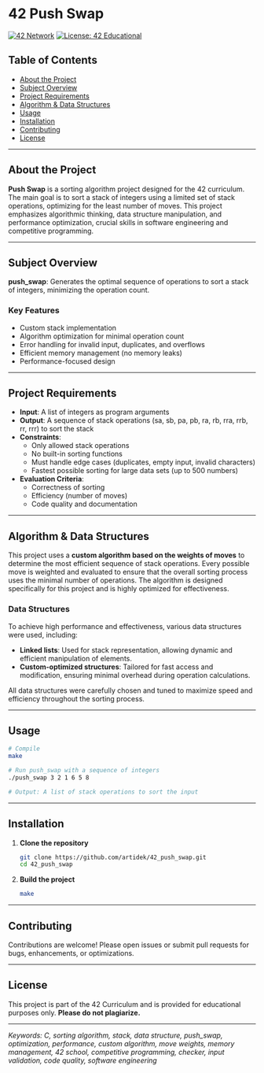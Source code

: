 # 42 Push Swap

[![42 Network](https://img.shields.io/badge/42-Network-blue)](https://42.fr/)
[![License: 42 Educational](https://img.shields.io/badge/license-42%20Educational-blue.svg)](#license)

## Table of Contents

- [About the Project](#about-the-project)
- [Subject Overview](#subject-overview)
- [Project Requirements](#project-requirements)
- [Algorithm & Data Structures](#algorithm--data-structures)
- [Usage](#usage)
- [Installation](#installation)
- [Contributing](#contributing)
- [License](#license)

---

## About the Project

**Push Swap** is a sorting algorithm project designed for the 42 curriculum. The main goal is to sort a stack of integers using a limited set of stack operations, optimizing for the least number of moves. This project emphasizes algorithmic thinking, data structure manipulation, and performance optimization, crucial skills in software engineering and competitive programming.

---

## Subject Overview

**push_swap**: Generates the optimal sequence of operations to sort a stack of integers, minimizing the operation count.

### Key Features

- Custom stack implementation
- Algorithm optimization for minimal operation count
- Error handling for invalid input, duplicates, and overflows
- Efficient memory management (no memory leaks)
- Performance-focused design

---

## Project Requirements

- **Input**: A list of integers as program arguments
- **Output**: A sequence of stack operations (sa, sb, pa, pb, ra, rb, rra, rrb, rr, rrr) to sort the stack
- **Constraints**:
  - Only allowed stack operations
  - No built-in sorting functions
  - Must handle edge cases (duplicates, empty input, invalid characters)
  - Fastest possible sorting for large data sets (up to 500 numbers)
- **Evaluation Criteria**:
  - Correctness of sorting
  - Efficiency (number of moves)
  - Code quality and documentation

---

## Algorithm & Data Structures

This project uses a **custom algorithm based on the weights of moves** to determine the most efficient sequence of stack operations. Every possible move is weighted and evaluated to ensure that the overall sorting process uses the minimal number of operations. The algorithm is designed specifically for this project and is highly optimized for effectiveness.

### Data Structures

To achieve high performance and effectiveness, various data structures were used, including:

- **Linked lists**: Used for stack representation, allowing dynamic and efficient manipulation of elements.
- **Custom-optimized structures**: Tailored for fast access and modification, ensuring minimal overhead during operation calculations.

All data structures were carefully chosen and tuned to maximize speed and efficiency throughout the sorting process.

---

## Usage

```bash
# Compile
make

# Run push_swap with a sequence of integers
./push_swap 3 2 1 6 5 8

# Output: A list of stack operations to sort the input

```

---

## Installation

1. **Clone the repository**
   ```bash
   git clone https://github.com/artidek/42_push_swap.git
   cd 42_push_swap
   ```
2. **Build the project**
   ```bash
   make
   ```

---

## Contributing

Contributions are welcome! Please open issues or submit pull requests for bugs, enhancements, or optimizations.

---

## License

This project is part of the 42 Curriculum and is provided for educational purposes only. **Please do not plagiarize.**

---

*Keywords: C, sorting algorithm, stack, data structure, push_swap, optimization, performance, custom algorithm, move weights, memory management, 42 school, competitive programming, checker, input validation, code quality, software engineering*
